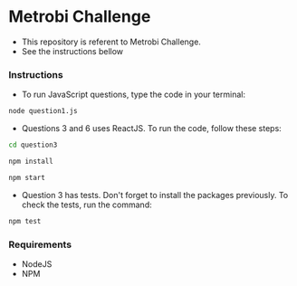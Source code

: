 # Metrobi Challenge

- This repository is referent to Metrobi Challenge.
- See the instructions bellow

### Instructions

- To run JavaScript questions, type the code in your terminal:

```sh
node question1.js
```

- Questions 3 and 6 uses ReactJS. To run the code, follow these steps:

```sh
cd question3
```

```sh
npm install
```

```sh
npm start
```

- Question 3 has tests. Don't forget to install the packages previously. To check the tests, run the command:

```sh
npm test
```

### Requirements

- NodeJS
- NPM
